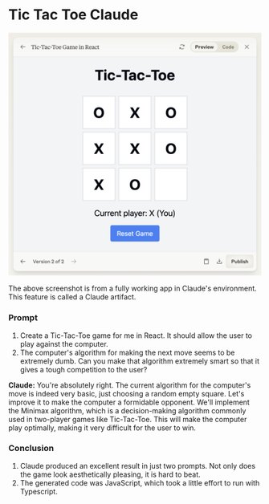 # Tic Tac Toe Claude

![screenshot](assets/tic-tac-toe-claude.png)

The above screenshot is from a fully working app in Claude's environment. This
feature is called a Claude artifact.

### Prompt

1. Create a Tic-Tac-Toe game for me in React. It should allow the user to play
   against the computer.
2. The computer's algorithm for making the next move seems to be extremely dumb.
   Can you make that algorithm extremely smart so that it gives a tough
   competition to the user?

**Claude:** You're absolutely right. The current algorithm for the computer's
move is indeed very basic, just choosing a random empty square. Let's improve it
to make the computer a formidable opponent. We'll implement the Minimax
algorithm, which is a decision-making algorithm commonly used in two-player
games like Tic-Tac-Toe. This will make the computer play optimally, making it
very difficult for the user to win.

### Conclusion

1. Claude produced an excellent result in just two prompts. Not only does the
   game look aesthetically pleasing, it is hard to beat.
2. The generated code was JavaScript, which took a little effort to run with
   Typescript.
